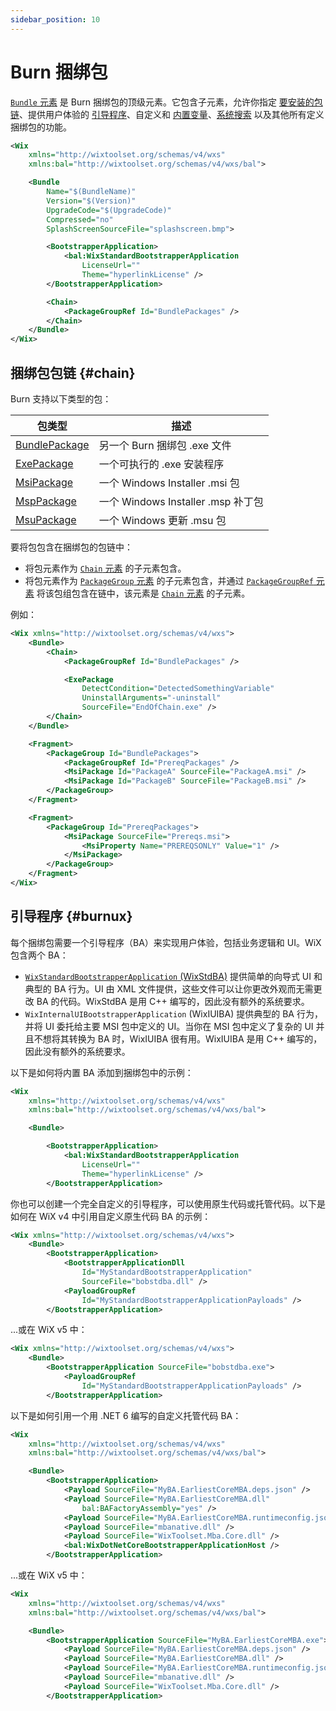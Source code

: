 ```yaml
---
sidebar_position: 10
---
```


# Burn 捆绑包

[`Bundle` 元素](../../schema/wxs/bundle.md) 是 Burn 捆绑包的顶级元素。它包含子元素，允许你指定 [要安装的包链](#chain)、提供用户体验的 [引导程序](#burnux)、自定义和 [内置变量](./builtin-variables.md)、[系统搜索](./searches.md) 以及其他所有定义捆绑包的功能。

```xml
<Wix
    xmlns="http://wixtoolset.org/schemas/v4/wxs"
    xmlns:bal="http://wixtoolset.org/schemas/v4/wxs/bal">

    <Bundle
        Name="$(BundleName)"
        Version="$(Version)"
        UpgradeCode="$(UpgradeCode)"
        Compressed="no"
        SplashScreenSourceFile="splashscreen.bmp">

        <BootstrapperApplication>
            <bal:WixStandardBootstrapperApplication
                LicenseUrl=""
                Theme="hyperlinkLicense" />
        </BootstrapperApplication>

        <Chain>
            <PackageGroupRef Id="BundlePackages" />
        </Chain>
    </Bundle>
</Wix>
```


## 捆绑包包链 {#chain}

Burn 支持以下类型的包：

| 包类型 | 描述 |
| ------ | ---- |
| [BundlePackage](../../schema/wxs/bundlepackage.md) | 另一个 Burn 捆绑包 .exe 文件 |
| [ExePackage](../../schema/wxs/exepackage.md) | 一个可执行的 .exe 安装程序 |
| [MsiPackage](../../schema/wxs/msipackage.md) | 一个 Windows Installer .msi 包 |
| [MspPackage](../../schema/wxs/msppackage.md) | 一个 Windows Installer .msp 补丁包 |
| [MsuPackage](../../schema/wxs/msupackage.md) | 一个 Windows 更新 .msu 包 |

要将包包含在捆绑包的包链中：

- 将包元素作为 [`Chain` 元素](../../schema/wxs/chain.md) 的子元素包含。
- 将包元素作为 [`PackageGroup` 元素](../../schema/wxs/packagegroup.md) 的子元素包含，并通过 [`PackageGroupRef` 元素](../../schema/wxs/packagegroupref.md) 将该包组包含在链中，该元素是 [`Chain` 元素](../../schema/wxs/chain.md) 的子元素。

例如：

```xml
<Wix xmlns="http://wixtoolset.org/schemas/v4/wxs">
    <Bundle>
        <Chain>
            <PackageGroupRef Id="BundlePackages" />

            <ExePackage
                DetectCondition="DetectedSomethingVariable"
                UninstallArguments="-uninstall"
                SourceFile="EndOfChain.exe" />
        </Chain>
    </Bundle>

    <Fragment>
        <PackageGroup Id="BundlePackages">
            <PackageGroupRef Id="PrereqPackages" />
            <MsiPackage Id="PackageA" SourceFile="PackageA.msi" />
            <MsiPackage Id="PackageB" SourceFile="PackageB.msi" />
        </PackageGroup>
    </Fragment>

    <Fragment>
        <PackageGroup Id="PrereqPackages">
            <MsiPackage SourceFile="Prereqs.msi">
                <MsiProperty Name="PREREQSONLY" Value="1" />
            </MsiPackage>
        </PackageGroup>
    </Fragment>
</Wix>
```


## 引导程序 {#burnux}

每个捆绑包需要一个引导程序（BA）来实现用户体验，包括业务逻辑和 UI。WiX 包含两个 BA：

- [`WixStandardBootstrapperApplication` (WixStdBA)](./wixstdba.md) 提供简单的向导式 UI 和典型的 BA 行为。UI 由 XML 文件提供，这些文件可以让你更改外观而无需更改 BA 的代码。WixStdBA 是用 C++ 编写的，因此没有额外的系统要求。
- `WixInternalUIBootstrapperApplication` (WixIUIBA) 提供典型的 BA 行为，并将 UI 委托给主要 MSI 包中定义的 UI。当你在 MSI 包中定义了复杂的 UI 并且不想将其转换为 BA 时，WixIUIBA 很有用。WixIUIBA 是用 C++ 编写的，因此没有额外的系统要求。

以下是如何将内置 BA 添加到捆绑包中的示例：

```xml
<Wix
    xmlns="http://wixtoolset.org/schemas/v4/wxs"
    xmlns:bal="http://wixtoolset.org/schemas/v4/wxs/bal">

    <Bundle>

        <BootstrapperApplication>
            <bal:WixStandardBootstrapperApplication
                LicenseUrl=""
                Theme="hyperlinkLicense" />
        </BootstrapperApplication>
```

你也可以创建一个完全自定义的引导程序，可以使用原生代码或托管代码。以下是如何在 WiX v4 中引用自定义原生代码 BA 的示例：

```xml
<Wix xmlns="http://wixtoolset.org/schemas/v4/wxs">
    <Bundle>
        <BootstrapperApplication>
            <BootstrapperApplicationDll
                Id="MyStandardBootstrapperApplication"
                SourceFile="bobstdba.dll" />
            <PayloadGroupRef
                Id="MyStandardBootstrapperApplicationPayloads" />
        </BootstrapperApplication>
```

...或在 WiX v5 中：

```xml
<Wix xmlns="http://wixtoolset.org/schemas/v4/wxs">
    <Bundle>
        <BootstrapperApplication SourceFile="bobstdba.exe">
            <PayloadGroupRef
                Id="MyStandardBootstrapperApplicationPayloads" />
        </BootstrapperApplication>
```

以下是如何引用一个用 .NET 6 编写的自定义托管代码 BA：

```xml
<Wix
    xmlns="http://wixtoolset.org/schemas/v4/wxs"
    xmlns:bal="http://wixtoolset.org/schemas/v4/wxs/bal">

    <Bundle>
        <BootstrapperApplication>
            <Payload SourceFile="MyBA.EarliestCoreMBA.deps.json" />
            <Payload SourceFile="MyBA.EarliestCoreMBA.dll"
                bal:BAFactoryAssembly="yes" />
            <Payload SourceFile="MyBA.EarliestCoreMBA.runtimeconfig.json" />
            <Payload SourceFile="mbanative.dll" />
            <Payload SourceFile="WixToolset.Mba.Core.dll" />
            <bal:WixDotNetCoreBootstrapperApplicationHost />
        </BootstrapperApplication>
```

...或在 WiX v5 中：

```xml
<Wix
    xmlns="http://wixtoolset.org/schemas/v4/wxs"
    xmlns:bal="http://wixtoolset.org/schemas/v4/wxs/bal">

    <Bundle>
        <BootstrapperApplication SourceFile="MyBA.EarliestCoreMBA.exe">
            <Payload SourceFile="MyBA.EarliestCoreMBA.deps.json" />
            <Payload SourceFile="MyBA.EarliestCoreMBA.dll" />
            <Payload SourceFile="MyBA.EarliestCoreMBA.runtimeconfig.json" />
            <Payload SourceFile="mbanative.dll" />
            <Payload SourceFile="WixToolset.Mba.Core.dll" />
        </BootstrapperApplication>
```
